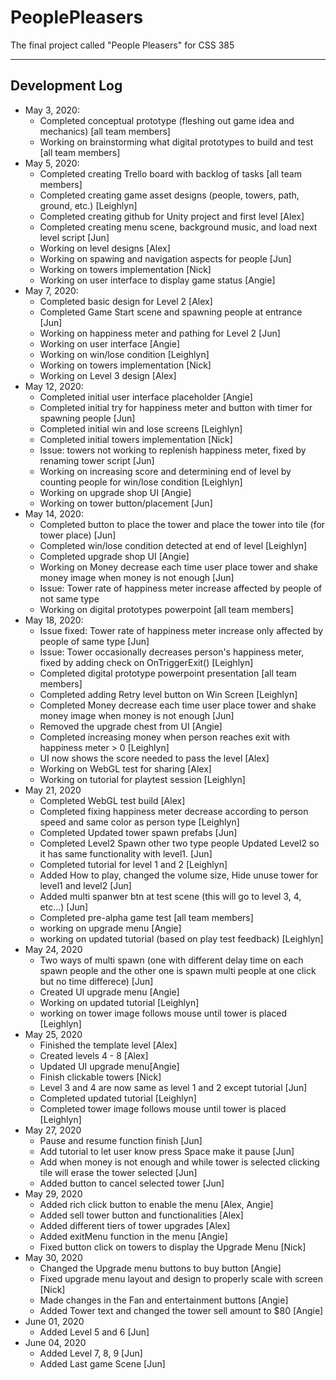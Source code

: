  # PeoplePleasers
The final project called "People Pleasers" for CSS 385

----------------------------
Development Log
----------------------------
- May 3, 2020:
  - Completed conceptual prototype (fleshing out game idea and mechanics) [all team members]
  - Working on brainstorming what digital prototypes to build and test [all team members]
- May 5, 2020:
  - Completed creating Trello board with backlog of tasks [all team members]
  - Completed creating game asset designs (people, towers, path, ground, etc.) [Leighlyn]
  - Completed creating github for Unity project and first level [Alex]
  - Completed creating menu scene, background music, and load next level script [Jun]
  - Working on level designs [Alex]
  - Working on spawing and navigation aspects for people [Jun]
  - Working on towers implementation [Nick]
  - Working on user interface to display game status [Angie]
- May 7, 2020:
  - Completed basic design for Level 2 [Alex]
  - Completed Game Start scene and spawning people at entrance [Jun]
  - Working on happiness meter and pathing for Level 2 [Jun]
  - Working on user interface [Angie]
  - Working on win/lose condition [Leighlyn]
  - Working on towers implementation [Nick]
  - Working on Level 3 design [Alex]
- May 12, 2020:
  - Completed initial user interface placeholder [Angie]
  - Completed initial try for happiness meter and button with timer for spawning people [Jun]
  - Completed initial win and lose screens [Leighlyn]
  - Completed initial towers implementation [Nick]
  - Issue: towers not working to replenish happiness meter, fixed by renaming tower script [Jun]
  - Working on increasing score and determining end of level by counting people for win/lose condition [Leighlyn]
  - Working on upgrade shop UI [Angie]
  - Working on tower button/placement [Jun]
- May 14, 2020:
  - Completed button to place the tower and place the tower into tile (for tower place) [Jun]
  - Completed win/lose condition detected at end of level [Leighlyn]
  - Completed upgrade shop UI [Angie]
  - Working on Money decrease each time user place tower and shake money image when money is not enough [Jun]
  - Issue: Tower rate of happiness meter increase affected by people of not same type
  - Working on digital prototypes powerpoint [all team members]
- May 18, 2020:
  - Issue fixed: Tower rate of happiness meter increase only affected by people of same type [Jun]
  - Issue: Tower occasionally decreases person's happiness meter, fixed by adding check on OnTriggerExit() [Leighlyn]
  - Completed digital prototype powerpoint presentation [all team members]
  - Completed adding Retry level button on Win Screen [Leighlyn]
  - Completed Money decrease each time user place tower and shake money image when money is not enough [Jun]
  - Removed the upgrade chest from UI [Angie]
  - Completed increasing money when person reaches exit with happiness meter > 0 [Leighlyn]
  - UI now shows the score needed to pass the level [Alex]
  - Working on WebGL test for sharing [Alex]
  - Working on tutorial for playtest session [Leighlyn]
- May 21, 2020
  - Completed WebGL test build [Alex]
  - Completed fixing happiness meter decrease according to person speed and same color as person type [Leighlyn]
  - Completed Updated tower spawn prefabs [Jun]
  - Completed Level2 Spawn other two type people Updated Level2 so it has same functionality with level1. [Jun]
  - Completed tutorial for level 1 and 2 [Leighlyn]
  - Added How to play, changed the volume size, Hide unuse tower for level1 and level2 [Jun]
  - Added multi spanwer btn at test scene (this will go to level 3, 4, etc...) [Jun]
  - Completed pre-alpha game test [all team members]
  - working on upgrade menu [Angie]
  - working on updated tutorial (based on play test feedback) [Leighlyn]
- May 24, 2020
  - Two ways of multi spawn (one with different delay time on each spawn people and the other one is spawn multi people at one click but no time differece) [Jun]
  - Created UI upgrade menu [Angie]
  - Working on updated tutorial [Leighlyn]
  - working on tower image follows mouse until tower is placed [Leighlyn]
- May 25, 2020
  - Finished the template level [Alex]
  - Created levels 4 - 8 [Alex] 
  - Updated UI upgrade menu[Angie]
  - Finish clickable towers [Nick]
  - Level 3 and 4 are now same as level 1 and 2 except tutorial [Jun]
  - Completed updated tutorial [Leighlyn]
  - Completed tower image follows mouse until tower is placed [Leighlyn]
- May 27, 2020
  - Pause and resume function finish [Jun]
  - Add tutorial to let user know press Space make it pause [Jun]
  - Add when money is not enough and while tower is selected clicking tile will erase the tower selected [Jun]
  - Added button to cancel selected tower [Jun]
- May 29, 2020
  - Added rich click button to enable the menu [Alex, Angie]
  - Added sell tower button and functionalities [Alex]
  - Added different tiers of tower upgrades [Alex]
  - Added exitMenu function in the menu [Angie]
  - Fixed button click on towers to display the Upgrade Menu [Nick]
- May 30, 2020
  - Changed the Upgrade menu buttons to buy button [Angie]
  - Fixed upgrade menu layout and design to properly scale with screen [Nick]
  - Made changes in the Fan and entertainment buttons [Angie]
  - Added Tower text and changed the tower sell amount to $80 [Angie]
- June 01, 2020
  - Added Level 5 and 6 [Jun]
- June 04, 2020
  - Added Level 7, 8, 9 [Jun]
  - Added Last game Scene [Jun]

